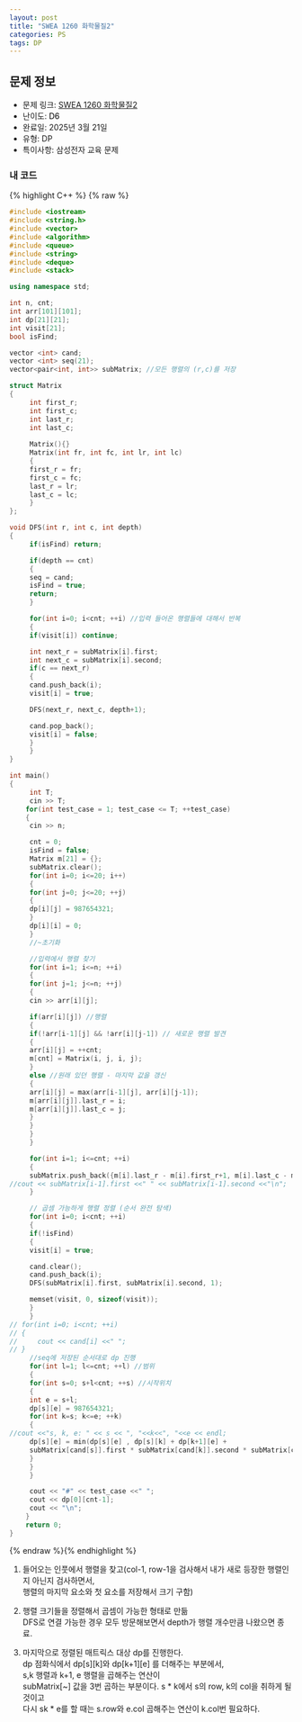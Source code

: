 ```yaml
---
layout: post
title: "SWEA 1260 화학물질2"
categories: PS
tags: DP
---
```


## 문제 정보
- 문제 링크: [SWEA 1260 화학물질2](https://swexpertacademy.com/main/code/problem/problemDetail.do?contestProbId=AV18OR16IuUCFAZN)
- 난이도: <span style="color:#000000">D6</span>
- 완료일: 2025년 3월 21일
- 유형: DP
- 특이사항: 삼성전자 교육 문제

### 내 코드

{% highlight C++ %} {% raw %}
```C++
#include <iostream>
#include <string.h>
#include <vector>
#include <algorithm>
#include <queue>
#include <string>
#include <deque>
#include <stack>

using namespace std;

int n, cnt;
int arr[101][101];
int dp[21][21];
int visit[21];
bool isFind;

vector <int> cand;
vector <int> seq(21);
vector<pair<int, int>> subMatrix; //모든 행렬의 (r,c)를 저장

struct Matrix
{
	 int first_r;
	 int first_c;
	 int last_r;
	 int last_c;
	 
	 Matrix(){}
	 Matrix(int fr, int fc, int lr, int lc)
	 {
	 first_r = fr;
	 first_c = fc;
	 last_r = lr;
	 last_c = lc;
	 }
};

void DFS(int r, int c, int depth)
{
	 if(isFind) return;

	 if(depth == cnt)
	 {
	 seq = cand;
	 isFind = true;
	 return;
	 }

	 for(int i=0; i<cnt; ++i) //입력 들어온 행렬들에 대해서 반복
	 {
	 if(visit[i]) continue;

	 int next_r = subMatrix[i].first;
	 int next_c = subMatrix[i].second;
	 if(c == next_r)
	 {
	 cand.push_back(i);
	 visit[i] = true;

	 DFS(next_r, next_c, depth+1);

	 cand.pop_back();
	 visit[i] = false;
	 }
	 }
}

int main()
{   
	 int T;
	 cin >> T;
	for(int test_case = 1; test_case <= T; ++test_case)
	{
	 cin >> n;

	 cnt = 0;
	 isFind = false;
	 Matrix m[21] = {};
	 subMatrix.clear();
	 for(int i=0; i<=20; i++)
	 {
	 for(int j=0; j<=20; ++j)
	 {
	 dp[i][j] = 987654321;
	 }
	 dp[i][i] = 0;
	 }
	 //~초기화

	 //입력에서 행렬 찾기
	 for(int i=1; i<=n; ++i)
	 {
	 for(int j=1; j<=n; ++j)
	 {
	 cin >> arr[i][j];

	 if(arr[i][j]) //행렬
	 {
	 if(!arr[i-1][j] && !arr[i][j-1]) // 새로운 행렬 발견
	 {
	 arr[i][j] = ++cnt;
	 m[cnt] = Matrix(i, j, i, j);
	 }
	 else //원래 있던 행렬 - 마지막 값을 갱신
	 {
	 arr[i][j] = max(arr[i-1][j], arr[i][j-1]);
	 m[arr[i][j]].last_r = i;
	 m[arr[i][j]].last_c = j;
	 }
	 }
	 }
	 }

	 for(int i=1; i<=cnt; ++i)
	 {
	 subMatrix.push_back({m[i].last_r - m[i].first_r+1, m[i].last_c - m[i].first_c +1 });
//cout << subMatrix[i-1].first <<" " << subMatrix[i-1].second <<"\n";
	 }

	 // 곱셈 가능하게 행렬 정렬 (순서 완전 탐색)
	 for(int i=0; i<cnt; ++i)
	 {
	 if(!isFind)
	 {
	 visit[i] = true;

	 cand.clear();
	 cand.push_back(i);
	 DFS(subMatrix[i].first, subMatrix[i].second, 1);

	 memset(visit, 0, sizeof(visit));
	 }
	 }
// for(int i=0; i<cnt; ++i)
// {
//     cout << cand[i] <<" ";
// }
	 //seq에 저장된 순서대로 dp 진행
	 for(int l=1; l<=cnt; ++l) //범위
	 {
	 for(int s=0; s+l<cnt; ++s) //시작위치
	 {
	 int e = s+l;
	 dp[s][e] = 987654321;
	 for(int k=s; k<=e; ++k)
	 {
//cout <<"s, k, e: " << s << ", "<<k<<", "<<e << endl;
	 dp[s][e] = min(dp[s][e] , dp[s][k] + dp[k+1][e] +
	 subMatrix[cand[s]].first * subMatrix[cand[k]].second * subMatrix[cand[e]].second);
	 }
	 }
	 }

	 cout << "#" << test_case <<" ";
	 cout << dp[0][cnt-1];
	 cout << "\n";
	}
	return 0;
}
```
{% endraw %}{% endhighlight %}

  1. 들어오는 인풋에서 행렬을 찾고(col-1, row-1을 검사해서 내가 새로 등장한 행렬인지 아닌지 검사하면서,  
행렬의 마지막 요소와 첫 요소를 저장해서 크기 구함)  

  2. 행렬 크기들을 정렬해서 곱셈이 가능한 형태로 만듦  
DFS로 연결 가능한 경우 모두 방문해보면서 depth가 행렬 개수만큼 나왔으면 종료.  

  3. 마지막으로 정렬된 매트릭스 대상 dp를 진행한다.  
dp 점화식에서 dp[s][k]와 dp[k+1][e] 를 더해주는 부분에서,  
s,k 행렬과 k+1, e 행렬을 곱해주는 연산이   
subMatrix[~] 값을 3번 곱하는 부분이다. s * k에서 s의 row, k의 col을 취하게 될 것이고  
다시 sk * e를 할 때는 s.row와 e.col 곱해주는 연산이 k.col번 필요하다.  

